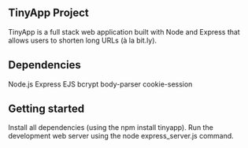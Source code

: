 ## TinyApp Project

TinyApp is a full stack web application built with Node and Express that allows users to shorten long URLs (à la bit.ly).

## Dependencies
Node.js
Express
EJS
bcrypt
body-parser
cookie-session


## Getting started
Install all dependencies (using the npm install tinyapp).
Run the development web server using the node express_server.js command.